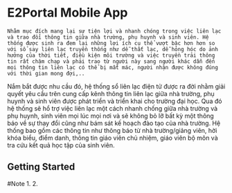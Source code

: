 # E2Portal Mobile App

    Nhằm mục đích mang lại sự tiện lợi và nhanh chóng trong việc liên lạc và trao đổi thông tin giữa nhà trường, phụ huynh và sinh viên. Hệ thống được sinh ra đem lại những lợi ích cụ thể vượt bậc hơn hơn so với sổ say liên lạc truyền thống như dễ thất lạc, dễ hỏng hóc do ảnh hưởng của thời tiết, điều kiện môi trường và việc truyền trải thông tin rất chậm chạp và phải trao từ người này sang người khác dẫn đến mọi thông tin liên lạc có thể bị mất mác, người nhận được không đúng với thời gian mong đợi,..
Nắm bắt được nhu cầu đó, hệ thống sổ liên lạc điện tử được ra đời nhằm giải quyết yêu cầu trên cung cấp kênh thông tin liên lạc giữa nhà trường, phụ huynh và sinh viên được phát triển và triển khai cho trường đại học. Qua đó hệ thống sẽ hổ trợ việc liên lạc một cách nhanh chống giữa nhà trường và phụ huynh, sinh viên mọi lúc mọi nơi và sẽ không bỏ lỡ bất kỳ một thông báo về sự thay đổi cũng như bám sát kế hoạch đào tạo của nhà trường.
Hệ thống bao gồm các thông tin như thông báo từ nhà trường/giảng viên, hời khóa biểu, điểm danh, thông tin giáo viên chủ nhiệm, giáo viên bộ môn và tra cứu kết quả học tập của sinh viên.

## Getting Started
#Note
1.
2.